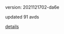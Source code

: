 version: 2021121702-da6e

updated 91 avds

[details](https://github.com/0x74f917491bfa7ebfa379/ali_avd_db/blob/master/change_log/2021/12/17/02/da6e.txt)